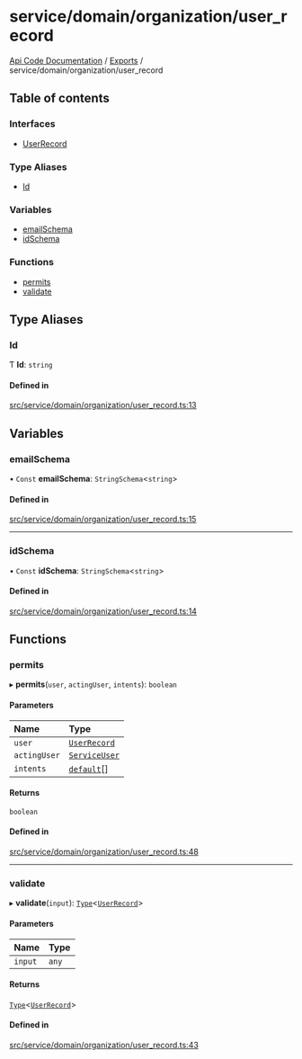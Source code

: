 # service/domain/organization/user\_record
 
[Api Code Documentation](../README.md) / [Exports](../modules.md) / service/domain/organization/user\_record

## Table of contents

### Interfaces

- [UserRecord](../interfaces/service_domain_organization_user_record.UserRecord.md)

### Type Aliases

- [Id](service_domain_organization_user_record.md#id)

### Variables

- [emailSchema](service_domain_organization_user_record.md#emailschema)
- [idSchema](service_domain_organization_user_record.md#idschema)

### Functions

- [permits](service_domain_organization_user_record.md#permits)
- [validate](service_domain_organization_user_record.md#validate)

## Type Aliases

### Id

Ƭ **Id**: `string`

#### Defined in

[src/service/domain/organization/user_record.ts:13](https://github.com/openkfw/TruBudget/blob/086d599/api/src/service/domain/organization/user_record.ts#L13)

## Variables

### emailSchema

• `Const` **emailSchema**: `StringSchema`\<`string`\>

#### Defined in

[src/service/domain/organization/user_record.ts:15](https://github.com/openkfw/TruBudget/blob/086d599/api/src/service/domain/organization/user_record.ts#L15)

___

### idSchema

• `Const` **idSchema**: `StringSchema`\<`string`\>

#### Defined in

[src/service/domain/organization/user_record.ts:14](https://github.com/openkfw/TruBudget/blob/086d599/api/src/service/domain/organization/user_record.ts#L14)

## Functions

### permits

▸ **permits**(`user`, `actingUser`, `intents`): `boolean`

#### Parameters

| Name | Type |
| :------ | :------ |
| `user` | [`UserRecord`](../interfaces/service_domain_organization_user_record.UserRecord.md) |
| `actingUser` | [`ServiceUser`](../interfaces/service_domain_organization_service_user.ServiceUser.md) |
| `intents` | [`default`](authz_intents.md#default)[] |

#### Returns

`boolean`

#### Defined in

[src/service/domain/organization/user_record.ts:48](https://github.com/openkfw/TruBudget/blob/086d599/api/src/service/domain/organization/user_record.ts#L48)

___

### validate

▸ **validate**(`input`): [`Type`](result.md#type)\<[`UserRecord`](../interfaces/service_domain_organization_user_record.UserRecord.md)\>

#### Parameters

| Name | Type |
| :------ | :------ |
| `input` | `any` |

#### Returns

[`Type`](result.md#type)\<[`UserRecord`](../interfaces/service_domain_organization_user_record.UserRecord.md)\>

#### Defined in

[src/service/domain/organization/user_record.ts:43](https://github.com/openkfw/TruBudget/blob/086d599/api/src/service/domain/organization/user_record.ts#L43)
